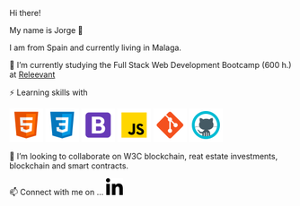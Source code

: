Hi there!

<p>My name is Jorge 👋</p>

I am from Spain and currently living in Malaga.

<p>🌱 I’m currently studying the Full Stack Web Development Bootcamp (600 h.) at <a href="https://www.releevant.com/">Releevant</a><p>
 
<p>⚡ Learning skills with</p>

<p align="left">
	<img style="margin: auto;" src="https://raw.githubusercontent.com/sachinverma53121/sachinverma53121/master/icons/html5.png" alt=html5 width="60" height="60"/> 
	<img style="margin: auto;" src="https://raw.githubusercontent.com/sachinverma53121/sachinverma53121/master/icons/css3.png" alt=css3 width="60" height="60"/> 
	<img style="margin: auto;" src="https://raw.githubusercontent.com/sachinverma53121/sachinverma53121/master/icons/bootstrap.png" alt=bootstrap width="60" height="60"/>
  <img style="margin: auto;" src="https://raw.githubusercontent.com/sachinverma53121/sachinverma53121/master/icons/js.png" alt=javascript width="60" height="60"/>
	<img style="margin: auto;" src="https://raw.githubusercontent.com/sachinverma53121/sachinverma53121/master/icons/git.png" alt=git width="60" height="60"/>
  <img style="margin: auto;" src="https://raw.githubusercontent.com/sachinverma53121/sachinverma53121/master/icons/github.png" alt=github width="60" height="60"/>
 
</p>

🔭 I’m looking to collaborate on W3C blockchain, reat estate investments, blockchain and smart contracts.

<p align="left">
  <p>📫 Connect with me on ... <a href="https://www.linkedin.com/in/callejaj/" alt="Linkedin"><img src="https://github.com/jatin-pahuja/jatin-pahuja/blob/master/linkedin.png" height="30" width="30"></a>&nbsp;

  </p>

